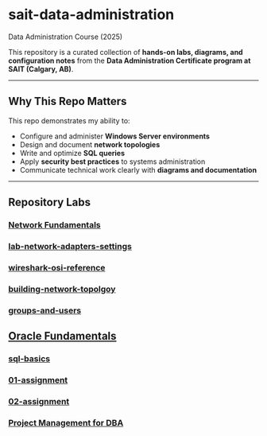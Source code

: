 # sait-data-administration
Data Administration Course (2025)

This repository is a curated collection of **hands-on labs, diagrams, and configuration notes** from the 
**Data Administration Certificate program at SAIT (Calgary, AB)**.

---

## Why This Repo Matters
 
This repo demonstrates my ability to:

- Configure and administer **Windows Server environments**
- Design and document **network topologies**
- Write and optimize **SQL queries**
- Apply **security best practices** to systems administration
- Communicate technical work clearly with **diagrams and documentation**

---

## Repository Labs

### [Network Fundamentals](https://github.com/KyleSantin/sait-data-administration/tree/main/network-fundamentals-labs)

### [lab-network-adapters-settings](https://github.com/KyleSantin/sait-data-administration/blob/main/network-fundamentals/01-networking-essentials)
### [wireshark-osi-reference](https://github.com/KyleSantin/sait-data-administration/blob/main/network-fundamentals-labs/lab2-wireshark-osi-reference)
### [building-network-topolgoy](https://github.com/KyleSantin/sait-data-administration/blob/main/network-fundamentals-labs/lab3-building-network-topolgy)
### [groups-and-users](https://github.com/KyleSantin/sait-data-administration/blob/main/network-fundamentals-labs/lab4-groups-and-users)

## [Oracle Fundamentals](https://github.com/KyleSantin/sait-data-administration/tree/main/oracle-fundamentals)

### [sql-basics](https://github.com/KyleSantin/sait-data-administration/blob/main/oracle-fundamentals/sql-basics)
### [01-assignment](https://github.com/KyleSantin/sait-data-administration/tree/main/oracle-fundamentals/01-assignment)
### [02-assignment](https://github.com/KyleSantin/sait-data-administration/tree/main/oracle-fundamentals/02-assignment)

### [Project Management for DBA](https://github.com/KyleSantin/sait-data-administration/tree/main/project-management-dba)
